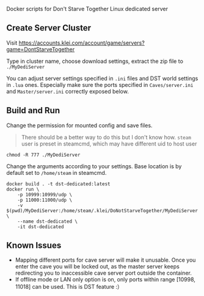 Docker scripts for Don't Starve Together Linux dedicated server

## Create Server Cluster

Visit https://accounts.klei.com/account/game/servers?game=DontStarveTogether

Type in cluster name, choose download settings, extract the zip file to `./MyDediServer`

You can adjust server settings specified in `.ini` files and DST world settings in `.lua` ones. Especially make sure the ports specified in `Caves/server.ini` and `Master/server.ini` correctly exposed below.

## Build and Run

Change the permission for mounted config and save files.

> There should be a better way to do this but I don't know how. `steam` user is preset in steamcmd, which may have different uid to host user

~~~~shell
chmod -R 777 ./MyDediServer
~~~~

Change the arguments according to your settings. Base location is by default set to `/home/steam` in steamcmd.

~~~~shell
docker build . -t dst-dedicated:latest
docker run \
    -p 10999:10999/udp \
    -p 11000:11000/udp \
    -v $(pwd)/MyDediServer:/home/steam/.klei/DoNotStarveTogether/MyDediServer \
    --name dst-dedicated \
    -it dst-dedicated
~~~~
## Known Issues

- Mapping different ports for cave server will make it unusable. Once you enter the cave you will be locked out, as the master server keeps redirecting you to inaccessible cave server port outside the container.
- If offline mode or LAN only option is on, only ports within range [10998, 11018] can be used. This is DST feature :）
